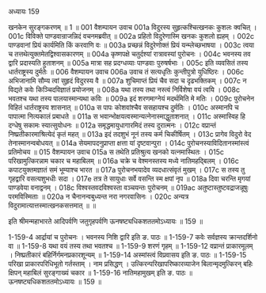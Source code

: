 अध्यायः 159

खनकेन सुरङ्गकरणम् ॥ 1 ॥
001	वैशम्पायन उवाच 
001a	विदुरस्य सुहृत्कश्चित्खनकः कुशलः क्वचित् ।
001c	विविक्ते पाण्डवान्राजन्निदं वचनमब्रवीत् ॥
002a	प्रहितो विदुरेणास्मि खनकः कुशलो ह्यहम् ।
002c	पाण्डवानां प्रियं कार्यमिति किं करवाणि वः ॥
003a	प्रच्छन्नं विदुरेणोक्तं प्रियं यन्म्लेच्छभाषया ।
003c	त्वया च तत्तथेत्युक्तमेतद्विश्वासकारणम् ॥
004a	कृष्णपक्षे चतुर्दश्यां रात्रावस्यां पुरोचनः ।
004c	भवनस्य तव द्वारि प्रदास्यति हुताशनम् ॥
005a	मात्रा सह प्रदग्धव्याः पाण्डवाः पुरुषर्षभाः ।
005c	इति व्यवसितं तस्य धार्तराष्ट्रस्य दुर्मतेः ॥
006	वैशम्पायन उवाच 
006a	उवाच तं सत्यधृतिः कुन्तीपुत्रो युधिष्ठिरः ।
006c	अभिजानामि सौम्य त्वां सुहृदं विदुरस्य वै ॥
007a	शुचिमाप्तं प्रियं चैव सदा च दृढभक्तिकम् ।
007c	न विद्यते कवेः किञ्चिदविज्ञातं प्रयोजनम् ॥
008a	यथा तस्य तथा नस्त्वं निर्विशेषा वयं त्वयि ।
008c	भवतश्च यथा तस्य पालयास्मान्यथा कविः ॥
009a	इदं शरणमाग्नेयं मदर्थमिति मे मतिः ।
009c	पुरोचनेन विहितं धार्तराष्ट्रस्य शासनात् ॥
010a	स पापः कोशवांश्चैव ससहायश्च दुर्मतिः ।
010c	अस्मानपि च पापात्मा नित्यकालं प्रबाधते ॥
011a	स भवान्भोक्षयत्वस्मान्यत्नेनास्माद्धुताशनात् ।
011c	अस्मास्विह हि दग्धेषु सकामः स्यात्सुयोधनः ॥
012a	समृद्धमायुधागारमिदं तस्य दुरात्मनः ।
012c	वप्रान्तं निष्प्रतीकारमाश्रित्येदं कृतं महत् ॥
013a	इदं तदशुभं नूनं तस्य कर्म चिकीर्षितम् ।
013c	प्रागेव विदुरो वेद तेनास्मानन्वबोधयत् ॥
014a	सेयमापदनुप्राप्ता क्षत्ता यां दृष्टवान्पुरा ।
014c	पुरोचनस्याविदितानस्मांस्त्वं प्रतिमोचय ॥
015	वैशम्पायन उवाच 
015a	स तथेति प्रतिश्रुत्य खनको यत्नमास्थितः ।
015c	परिखामुत्किरन्नाम चकार च महाबिलम् ॥
016a	चक्रे च वेश्मनस्तस्य मध्ये नातिमहद्बिलम् ।
016c	कपाटयुक्तमज्ञातं समं भूम्याश्च भारत ॥
017a	पुरोचनभयादेव व्यदधात्संवृतं मुखम् ।
017c	स तस्य तु गृहद्वारि वसत्यशुभधीः सदा ।
017e	तत्र ते सायुधाः सर्वे वसन्ति स्म क्षपां नृप ॥
018a	दिवा चरन्ति मृगयां पाण्डवेया वनाद्वनम् ।
018c	विश्वस्तवदविश्वस्ता वञ्चयन्तः पुरोचनम् ॥
019ac	अतुष्टास्तुष्टवद्राजन्नूषुः परमविस्मिताः ॥
020a	न चैनानन्वबुध्यन्त नरा नगरवासिनः ।
020c	अन्यत्र विदुरामात्यात्तस्मात्खनकसत्तमात् ॥ ॥

इति श्रीमन्महाभारते आदिपर्वणि जतुगृहपर्वणि ऊनषष्ट्यधिकशततमोऽध्यायः ॥ 159 ॥

1-159-4 आर्द्रायां च पुरोचनः । भवनस्य निशि द्वारि इति ङ. पाठः ॥ 1-159-7 कवेः सर्वज्ञस्य क्रान्तदर्शिनो वा ॥ 1-159-8 यथा वयं तस्य तथा भवतश्च ॥ 1-159-9 शरणं गृहम् ॥ 1-159-12 वप्रान्तं प्राकारमूलम् । निष्प्रतीकारं बहिर्निर्गमनप्रकारशून्यम् ॥ 1-159-14 अस्मांस्त्वं विप्रवासय इति ङ. पाठः ॥ 1-159-15 परिखा प्राकारपरिधिभूतो गर्तस्ताम् । नाम प्रसिद्धण् । उत्किरन्परिखापरिष्कारव्याजेन बिलान्मृदमुत्किरन् बहिः क्षिपन् महाबिलं सुरङ्गाख्यं चकार ॥ 1-159-16 नातिमहामुखम् इति ङ. पाठः ॥ ऊनषष्ट्यधिकशततमोऽध्यायः ॥ 159 ॥
